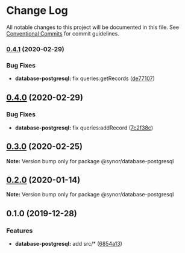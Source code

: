 # Change Log

All notable changes to this project will be documented in this file.
See [Conventional Commits](https://conventionalcommits.org) for commit guidelines.

### [0.4.1](https://github.com/Synor/synor/compare/@synor/database-postgresql@0.4.0...@synor/database-postgresql@0.4.1) (2020-02-29)


### Bug Fixes

* **database-postgresql:** fix queries:getRecords ([de77107](https://github.com/Synor/synor/commit/de77107c64495271fd1a8a8f51463ee0a6d5d2ea))



## [0.4.0](https://github.com/Synor/synor/compare/@synor/database-postgresql@0.3.0...@synor/database-postgresql@0.4.0) (2020-02-29)


### Bug Fixes

* **database-postgresql:** fix queries:addRecord ([7c2f38c](https://github.com/Synor/synor/commit/7c2f38cff12d87cc69aba08b1f969e0186216982))



## [0.3.0](https://github.com/Synor/synor/compare/@synor/database-postgresql@0.2.0...@synor/database-postgresql@0.3.0) (2020-02-25)

**Note:** Version bump only for package @synor/database-postgresql





## [0.2.0](https://github.com/Synor/synor/compare/@synor/database-postgresql@0.1.0...@synor/database-postgresql@0.2.0) (2020-01-14)

**Note:** Version bump only for package @synor/database-postgresql





## 0.1.0 (2019-12-28)


### Features

* **database-postgresql:** add src/* ([6854a13](https://github.com/Synor/synor/commit/6854a13917a853b1f696447b00b33e416ffdf76e))
